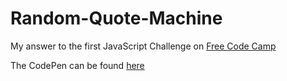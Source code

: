 # Random-Quote-Machine

<p>My answer to the first JavaScript Challenge on <a href="freecodecamp.com">Free Code Camp</a>

<p>The CodePen can be found <a href="http://codepen.io/julianb/full/wMqmxp/">here</a>
